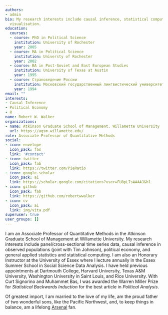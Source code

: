 ```yaml
---
authors:
- admin
bio: My research interests include causal inference, statistical computation and data
  visualisation.
education:
  courses:
  - course: PhD in Political Science
    institution: University of Rochester
    year: 2005
  - course: MA in Political Science
    institution: Universty of Rochester
    year: 2002
  - course: BA in Post-Soviet and East European Studies
    institution: University of Texas at Austin
    year: 1995
  - course: Страноведение России
    institution: Московский государственный лингвистический университет
    year: 1994
email: ""
interests:
- Causal Inference
- Political Economy
- R
name: Robert W. Walker
organizations:
- name: Atkinson Graduate School of Management, Willamette University
  url: https://agsm.willamette.edu/
role: Associate Professor of Quantitative Methods
social:
- icon: envelope
  icon_pack: fas
  link: '#contact'
- icon: twitter
  icon_pack: fab
  link: https://twitter.com/PieRatio
- icon: google-scholar
  icon_pack: ai
  link: https://scholar.google.com/citations?user=FU8pL7sAAAAJ&hl
- icon: github
  icon_pack: fab
  link: https://github.com/robertwwalker
- icon: cv
  icon_pack: ai
  link: img/vita.pdf
superuser: true
user_groups: []
---
```


I am an Associate Professor of Quantitative Methods in the Atkinson Graduate School of Management at Willamette University.   My research interests include panel/cross-sectional time series data, causal inference in observed populations (joint with Tim Johnson), political economy, and general applied statistics and statistical computing. I am also an Honorary Instructor at the University of Essex where I lecture annually in the Essex Summer School in Social Science Data Analysis.  I have held previous appointments at Dartmouth College, Harvard University, Texas A&M University, Washington University in Saint Louis, and Rice University.  With Curt Signorino and Muhammet Bas, I was awarded the Warren Miller Prize for *Statistical Backwards Induction* for the best article in *Political Analysis*.

Of greatest import, I am married to the love of my life, am the proud father of two wonderful sons, like the Pacific Northwest, and, to keep things in balance, am a lifelong [Arsenal](http://www.arsenal.co.uk/) fan.
